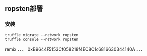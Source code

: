 ## ropsten部署
### 安装
```
truffle migrate --network ropsten
truffle console --network ropsten
```
remix
、、、
0xB9644F5153Cf058218f4EC8C1d6816630344140A
、、、